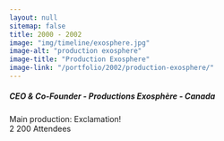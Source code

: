 ```yaml
---
layout: null
sitemap: false
title: 2000 - 2002
image: "img/timeline/exosphere.jpg"
image-alt: "production exosphere"
image-title: "Production Exosphere"
image-link: "/portfolio/2002/production-exosphere/"
---
```

##### CEO & Co-Founder - Productions Exosphère - Canada

Main production: Exclamation!  
2 200 Attendees